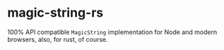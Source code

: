 # magic-string-rs

100% API compatible `MagicString` implementation for Node and modern browsers, also, for rust, of course.